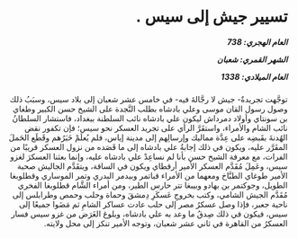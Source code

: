 <h1 dir="rtl">تسيير جيش إلى سيس .</h1>

<h5 dir="rtl">العام الهجري:  738

الشهر القمري: شعبان

العام الميلادي: 1338</h5>

<p dir="rtl">توجَّهت تجريدةٌ- جيش لا رجَّالةَ فيه- في خامس عشر شعبان إلى بلاد سيس، وسبَبُ ذلك وصول رسول القان موسى وعلي بادشاه بطلب النَّجدة على الشيخ حسن الكبير وطغاي بن سونتاي وأولاد دمرداش ليكون علي بادشاه نائب السلطنة ببغداد، فاستشار السلطانُ نائب الشام والأمراء، واستقَرَّ الرأي على تجريد العسكر نحو سيس؛ فإن تكفور نقض الهُدنةَ بقَبضِه على عِدَّة مماليك وإرسالِهم إلى مدينة إياس، فلم يُعلَمْ خَبَرُهم وقَطَع الحَملَ المقَرَّر عليه، ويكون في ذلك إجابةُ علي بادشاه إلى ما قَصَده من نزول العسكر قريبًا من الفرات، مع معرفة الشيخ حسن بأنا لم نساعِدْ علي بادشاه عليه، وإنما بعثنا العسكرَ لغزو سيس، وعَمِلَ مُقَدَّم العسكر الأمير أرقطاي ويكون في الساقة، ويتقَدَّم الجاليش صحبة الأمير طوغاي الطبَّاخ ومعهما من الأمراء قباتمر وبيدمر البدري وتمر الموساري وقطلوبغا الطويل، وجوكتمر بن بهادو وبيبغا تتر حارس الطير، ومن أمراء الشَّام قطلوبغا الفخري مُقَدَّم الجيش الشامي، وكتب بخروجِ عَسكَرِ دِمشقَ وحماة وحلب وحمص وطرابلس إلى ناحية جعبر، فإذا وصل عسكرُ مصر إلى حلب عادت عساكر الشامِ ثم مَضَوا جميعًا إلى سيس، فيكون في ذلك صِدقُ ما وعد به علي بادشاه، وبلوغ الغَرَض من غزو سيس فسار العسكرُ من القاهرة في ثاني عشر شعبان، وتوجه الأمير تنكز إلى محل ولايته.</p></br>
